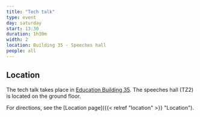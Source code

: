 ```yaml
---
title: "Tech talk"
type: event
day: saturday
start: 13:30
duration: 1h30m
width: 2
location: Building 35 - Speeches hall
people: all
---
```


## Location
The tech talk takes place in [Education Building 35](https://map.tudelftcampus.nl/poi/education-building-35/).
The speeches hall (TZ2) is located on the ground floor.

For directions, see the [Location page]({{< relref "location" >}} "Location").
